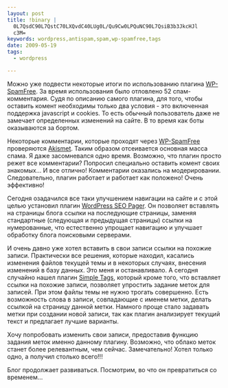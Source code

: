 ```yaml
--- 
layout: post
title: !binary |
  0L7QsdC90L7QstC70LXQvdC40LUg0L/Qu9Cw0LPQuNC90L7QsiB3b3JkcHJl
  c3M=
keywords: wordpress,antispam,spam,wp-spamfree,tags
date: 2009-05-19
tags:
  - wordpress

---
```

Можно уже подвести некоторые итоги по использованию плагина <a title="Посетить домашнюю
страницу плагина" href="http://www.hybrid6.com/webgeek/plugins/wp-spamfree" rel="nofollow">WP-SpamFree</a>. За время использования было отловлено 52 спам-комментария. Судя по описанию самого плагина, для того, чтобы оставить комент необходимы только два условия - это включенная поддержка javascript и cookies. То есть обычный пользователь даже не замечает определенных изменений на сайте. В то время как боты оказываются за бортом.

Некоторые комментарии, которые проходят через <a title="Посетить домашнюю страницу
плагина" href="http://www.hybrid6.com/webgeek/plugins/wp-spamfree" rel="nofollow">WP-SpamFree</a> проверяются <a title="Посетить домашнюю страницу плагина" href="http://akismet.com/" rel="nofollow">Akismet</a>. Таким образом отсеивается основная масса спама. Я даже засомневался одно время. Возможно, что плагин просто режет все комментарии? Попросил специально оставить комент своих знакомых... И все отлично! Комментарии оказались на модерировании. Следовательно, плагин работает и работает как положено! Очень эффективно!

Сегодня озадачился все таки улучшением навигации на сайте и с этой целью установил плагин <a title="Посетить домашнюю страницу плагина" href="http://www.seoegghead.com/software/wordpress-seo-pager.seo" rel="nofollow">WordPress SEO Pager</a>. Он позволяет вставлять на страницы блога ссылки на последующие страницы, заменяя стандартные (следующая и предыдущая страницы) ссылки на нумерованные, что естественно упрощает навигацию и улучшает обработку блога поисковыми серверами.

И очень давно уже хотел вставить в свои записи ссылки на похожие записи. Практически все решения, которые находил, касались изменения файлов текущей темы и в некоторых случаях, внесения изменений в базу данных. Это меня и останавливало. А сегодня случайно нашел плагин <a title="Посетить домашнюю страницу плагина" href="http://wordpress.org/extend/plugins/simple-tags" rel="nofollow">Simple Tags</a>, который кроме того, что вставляет ссылки на похожие записи, позволяет упростить задание меток для записей. При этом файлы темы не нужно трогать совершенно. Есть возможность слова в записи, совпадающие с именем метки, делать ссылкой на страницу данной метки. Намного проще стало задавать метки при создании новой записи, так как плагин анализирует текущий текст и предлагает лучшие варианты.

Хочу попробовать изменить свои записи, предоставив функцию задания меток именно данному плагину. Возможно, что облако меток станет более релевантным, чем сейчас. Замечательно! Хотел только одно, а получил столько всего!!!

Блог продолжает развиваться. Посмотрим, во что он превратиться со временем...
